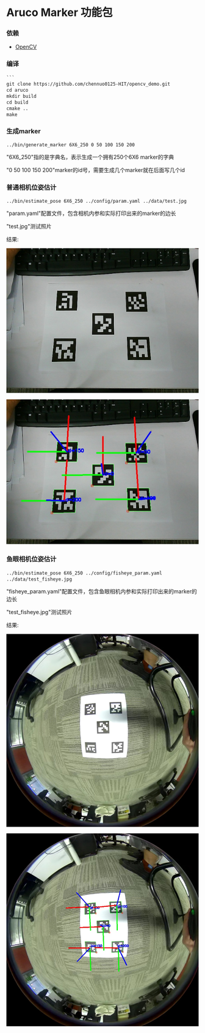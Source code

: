 # Aruco Marker 功能包

### 依赖

- [OpenCV](https://github.com/opencv/opencv)

### 编译

```
​```
git clone https://github.com/chennuo0125-HIT/opencv_demo.git
cd aruco
mkdir build
cd build
cmake ..
make
```

### 生成marker

```
../bin/generate_marker 6X6_250 0 50 100 150 200
```

"6X6_250"指的是字典名，表示生成一个拥有250个6X6 marker的字典

"0 50 100 150 200"marker的id号，需要生成几个marker就在后面写几个id

### 普通相机位姿估计

```
../bin/estimate_pose 6X6_250 ../config/param.yaml ../data/test.jpg
```

"param.yaml"配置文件，包含相机内参和实际打印出来的marker的边长

"test.jpg"测试照片

结果:

![](test.jpg)

![](result.jpg)

### 鱼眼相机位姿估计

```
../bin/estimate_pose 6X6_250 ../config/fisheye_param.yaml ../data/test_fisheye.jpg
```

"fisheye_param.yaml"配置文件，包含鱼眼相机内参和实际打印出来的marker的边长

"test_fisheye.jpg"测试照片

结果:

![](test_fisheye.jpg)

![](result_fisheye.jpg)